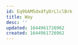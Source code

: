 ```yaml
---
id: Eq9bAM5dxdfyDrLlclBrk
title: Way
desc: ''
updated: 1644961726962
created: 1644961726962
---
```


